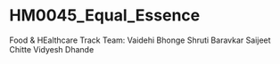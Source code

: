 # HM0045_Equal_Essence
Food & HEalthcare Track
Team:
Vaidehi Bhonge
Shruti Baravkar
Saijeet Chitte
Vidyesh Dhande
